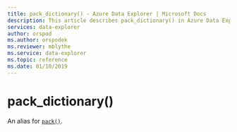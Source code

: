 ```yaml
---
title: pack_dictionary() - Azure Data Explorer | Microsoft Docs
description: This article describes pack_dictionary() in Azure Data Explorer.
services: data-explorer
author: orspod
ms.author: orspodek
ms.reviewer: mblythe
ms.service: data-explorer
ms.topic: reference
ms.date: 01/10/2019
---
```

# pack_dictionary()

An alias for [`pack()`](packfunction.md).
